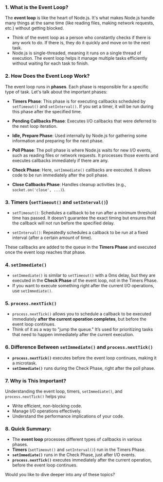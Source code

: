 <!-- https://nodejs.org/en/learn/asynchronous-work/event-loop-timers-and-nexttick -->

### 1. **What is the Event Loop?**
The **event loop** is like the heart of Node.js. It's what makes Node.js handle many things at the same time (like reading files, making network requests, etc.) without getting blocked. 

- Think of the event loop as a person who constantly checks if there is any work to do. If there is, they do it quickly and move on to the next task.
- Node.js is single-threaded, meaning it runs on a single thread of execution. The event loop helps it manage multiple tasks efficiently without waiting for each task to finish.

### 2. **How Does the Event Loop Work?**
The event loop runs in **phases**. Each phase is responsible for a specific type of task. Let's talk about the important phases:

- **Timers Phase**: This phase is for executing callbacks scheduled by `setTimeout()` and `setInterval()`. If you set a timer, it will be run during this phase after the specified time.
  
- **Pending Callbacks Phase**: Executes I/O callbacks that were deferred to the next loop iteration.

- **Idle, Prepare Phase**: Used internally by Node.js for gathering some information and preparing for the next phase.

- **Poll Phase**: The poll phase is where Node.js waits for new I/O events, such as reading files or network requests. It processes those events and executes callbacks immediately if there are any.

- **Check Phase**: Here, `setImmediate()` callbacks are executed. It allows code to be run immediately after the poll phase.

- **Close Callbacks Phase**: Handles cleanup activities (e.g., `socket.on('close', ...)`).

### 3. **Timers (`setTimeout()` and `setInterval()`)**
- `setTimeout()`: Schedules a callback to be run after a minimum threshold time has passed. It doesn't guarantee the exact timing but ensures that the callback will not run before the specified delay.

- `setInterval()`: Repeatedly schedules a callback to be run at a fixed interval (after a certain amount of time).

These callbacks are added to the queue in the **Timers Phase** and executed once the event loop reaches that phase.

### 4. **`setImmediate()`**
- `setImmediate()` is similar to `setTimeout()` with a 0ms delay, but they are executed in the **Check Phase** of the event loop, not in the Timers Phase. 
- If you want to execute something right after the current I/O operations, use `setImmediate()`.

### 5. **`process.nextTick()`**
- `process.nextTick()` allows you to schedule a callback to be executed immediately **after the current operation completes**, but before the event loop continues.
- Think of it as a way to "jump the queue." It’s used for prioritizing tasks that need to happen immediately after the current execution.

### 6. **Difference Between `setImmediate()` and `process.nextTick()`**
- **`process.nextTick()`** executes before the event loop continues, making it a microtask.
- **`setImmediate()`** runs during the Check Phase, right after the poll phase.

### 7. **Why is This Important?**
Understanding the event loop, timers, `setImmediate()`, and `process.nextTick()` helps you:
- Write efficient, non-blocking code.
- Manage I/O operations effectively.
- Understand the performance implications of your code.

### 8. **Quick Summary:**
- The **event loop** processes different types of callbacks in various phases.
- **Timers** (`setTimeout()` and `setInterval()`) run in the Timers Phase.
- **`setImmediate()`** runs in the Check Phase, just after I/O events.
- **`process.nextTick()`** executes immediately after the current operation, before the event loop continues.

Would you like to dive deeper into any of these topics?